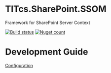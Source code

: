 # TITcs.SharePoint.SSOM
Framework for SharePoint Server Context

[![Build status](https://ci.appveyor.com/api/projects/status/aefjtdgr6k65tgcn?svg=true)](https://ci.appveyor.com/project/Stiven/titcs-sharepoint-ssom)
[![Nuget count](http://img.shields.io/nuget/v/TITcs.SharePoint.SSOM.svg)](http://www.nuget.org/packages/TITcs.SharePoint.SSOM/)


Development Guide
=================

[Configuration](https://github.com/TITcs/TITcs.SharePoint.SSOM/wiki/Developer-Guide)
